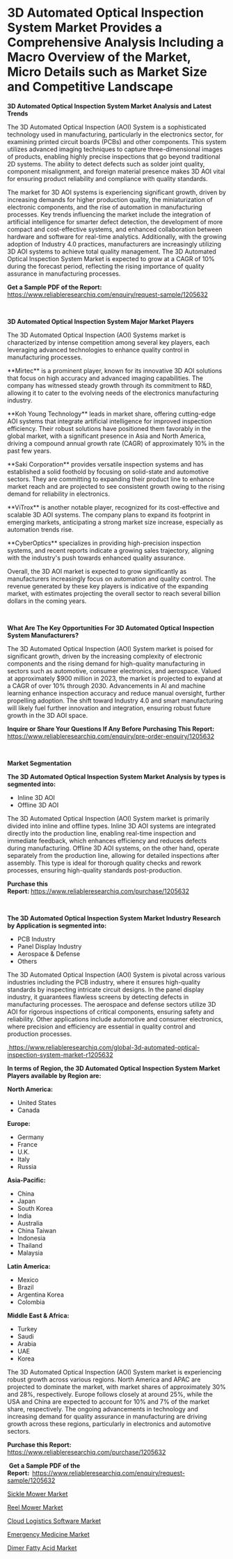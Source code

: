 <p><h1>3D Automated Optical Inspection System Market Provides a Comprehensive Analysis Including a Macro Overview of the Market, Micro Details such as Market Size and Competitive Landscape</h1></p><p><strong>3D Automated Optical Inspection System Market Analysis and Latest Trends</strong></p>
<p><p>The 3D Automated Optical Inspection (AOI) System is a sophisticated technology used in manufacturing, particularly in the electronics sector, for examining printed circuit boards (PCBs) and other components. This system utilizes advanced imaging techniques to capture three-dimensional images of products, enabling highly precise inspections that go beyond traditional 2D systems. The ability to detect defects such as solder joint quality, component misalignment, and foreign material presence makes 3D AOI vital for ensuring product reliability and compliance with quality standards.</p><p>The market for 3D AOI systems is experiencing significant growth, driven by increasing demands for higher production quality, the miniaturization of electronic components, and the rise of automation in manufacturing processes. Key trends influencing the market include the integration of artificial intelligence for smarter defect detection, the development of more compact and cost-effective systems, and enhanced collaboration between hardware and software for real-time analytics. Additionally, with the growing adoption of Industry 4.0 practices, manufacturers are increasingly utilizing 3D AOI systems to achieve total quality management. The 3D Automated Optical Inspection System Market is expected to grow at a CAGR of 10% during the forecast period, reflecting the rising importance of quality assurance in manufacturing processes.</p></p>
<p><strong>Get a Sample PDF of the Report:&nbsp;</strong> <a href="https://www.reliableresearchiq.com/enquiry/request-sample/1205632?utm_campaign=101&utm_medium=2&utm_source=Github&utm_content=ia&utm_term=19112024&utm_id=3d-automated-optical-inspection-system">https://www.reliableresearchiq.com/enquiry/request-sample/1205632</a></p>
<p>&nbsp;</p>
<p><strong>3D Automated Optical Inspection System Major Market Players</strong></p>
<p><p>The 3D Automated Optical Inspection (AOI) Systems market is characterized by intense competition among several key players, each leveraging advanced technologies to enhance quality control in manufacturing processes. </p><p>**Mirtec** is a prominent player, known for its innovative 3D AOI solutions that focus on high accuracy and advanced imaging capabilities. The company has witnessed steady growth through its commitment to R&D, allowing it to cater to the evolving needs of the electronics manufacturing industry.</p><p>**Koh Young Technology** leads in market share, offering cutting-edge AOI systems that integrate artificial intelligence for improved inspection efficiency. Their robust solutions have positioned them favorably in the global market, with a significant presence in Asia and North America, driving a compound annual growth rate (CAGR) of approximately 10% in the past few years.</p><p>**Saki Corporation** provides versatile inspection systems and has established a solid foothold by focusing on solid-state and automotive sectors. They are committing to expanding their product line to enhance market reach and are projected to see consistent growth owing to the rising demand for reliability in electronics.</p><p>**ViTrox** is another notable player, recognized for its cost-effective and scalable 3D AOI systems. The company plans to expand its footprint in emerging markets, anticipating a strong market size increase, especially as automation trends rise.</p><p>**CyberOptics** specializes in providing high-precision inspection systems, and recent reports indicate a growing sales trajectory, aligning with the industry's push towards enhanced quality assurance.</p><p>Overall, the 3D AOI market is expected to grow significantly as manufacturers increasingly focus on automation and quality control. The revenue generated by these key players is indicative of the expanding market, with estimates projecting the overall sector to reach several billion dollars in the coming years.</p></p>
<p>&nbsp;</p>
<p><strong>What Are The Key Opportunities For 3D Automated Optical Inspection System Manufacturers?</strong></p>
<p><p>The 3D Automated Optical Inspection (AOI) System market is poised for significant growth, driven by the increasing complexity of electronic components and the rising demand for high-quality manufacturing in sectors such as automotive, consumer electronics, and aerospace. Valued at approximately $900 million in 2023, the market is projected to expand at a CAGR of over 10% through 2030. Advancements in AI and machine learning enhance inspection accuracy and reduce manual oversight, further propelling adoption. The shift toward Industry 4.0 and smart manufacturing will likely fuel further innovation and integration, ensuring robust future growth in the 3D AOI space.</p></p>
<p><strong>Inquire or Share Your Questions If Any Before Purchasing This Report:</strong> <a href="https://www.reliableresearchiq.com/enquiry/pre-order-enquiry/1205632?utm_campaign=101&utm_medium=2&utm_source=Github&utm_content=ia&utm_term=19112024&utm_id=3d-automated-optical-inspection-system">https://www.reliableresearchiq.com/enquiry/pre-order-enquiry/1205632</a></p>
<p>&nbsp;</p>
<p><strong>Market Segmentation</strong></p>
<p><strong>The 3D Automated Optical Inspection System Market Analysis by types is segmented into:</strong></p>
<p><ul><li>Inline 3D AOI</li><li>Offline 3D AOI</li></ul></p>
<p><p>The 3D Automated Optical Inspection (AOI) System market is primarily divided into inline and offline types. Inline 3D AOI systems are integrated directly into the production line, enabling real-time inspection and immediate feedback, which enhances efficiency and reduces defects during manufacturing. Offline 3D AOI systems, on the other hand, operate separately from the production line, allowing for detailed inspections after assembly. This type is ideal for thorough quality checks and rework processes, ensuring high-quality standards post-production.</p></p>
<p><strong>Purchase this Report:&nbsp;</strong><a href="https://www.reliableresearchiq.com/purchase/1205632?utm_campaign=101&utm_medium=2&utm_source=Github&utm_content=ia&utm_term=19112024&utm_id=3d-automated-optical-inspection-system">https://www.reliableresearchiq.com/purchase/1205632</a></p>
<p>&nbsp;</p>
<p><strong>The 3D Automated Optical Inspection System Market Industry Research by Application is segmented into:</strong></p>
<p><ul><li>PCB Industry</li><li>Panel Display Industry</li><li>Aerospace & Defense</li><li>Others</li></ul></p>
<p><p>The 3D Automated Optical Inspection (AOI) System is pivotal across various industries including the PCB industry, where it ensures high-quality standards by inspecting intricate circuit designs. In the panel display industry, it guarantees flawless screens by detecting defects in manufacturing processes. The aerospace and defense sectors utilize 3D AOI for rigorous inspections of critical components, ensuring safety and reliability. Other applications include automotive and consumer electronics, where precision and efficiency are essential in quality control and production processes.</p></p>
<p><a href="https://www.reliableresearchiq.com/global-3d-automated-optical-inspection-system-market-r1205632?utm_campaign=101&utm_medium=2&utm_source=Github&utm_content=ia&utm_term=19112024&utm_id=3d-automated-optical-inspection-system">&nbsp;https://www.reliableresearchiq.com/global-3d-automated-optical-inspection-system-market-r1205632</a></p>
<p><strong>In terms of Region, the 3D Automated Optical Inspection System Market Players available by Region are:</strong></p>
<p>
    <p> <strong> North America: </strong>
        <ul>
            <li>United States</li>
            <li>Canada</li>
        </ul>
        </p> 
    <p> <strong> Europe: </strong>
        <ul>
            <li>Germany</li>
            <li>France</li>
            <li>U.K.</li>
            <li>Italy</li>
            <li>Russia</li>
        </ul>
        </p> 
    <p> <strong> Asia-Pacific: </strong>
        <ul>
            <li>China</li>
            <li>Japan</li>
            <li>South Korea</li>
            <li>India</li>
            <li>Australia</li>
            <li>China Taiwan</li>
            <li>Indonesia</li>
            <li>Thailand</li>
            <li>Malaysia</li>
        </ul>
        </p> 
    <p> <strong> Latin America: </strong>
        <ul>
            <li>Mexico</li>
            <li>Brazil</li>
            <li>Argentina Korea</li>
            <li>Colombia</li>
        </ul>
        </p> 
    <p> <strong> Middle East & Africa: </strong>
        <ul>
            <li>Turkey</li>
            <li>Saudi</li>
            <li>Arabia</li>
            <li>UAE</li>
            <li>Korea</li>
        </ul>
    </p>
    </p>
<p><p>The 3D Automated Optical Inspection (AOI) System market is experiencing robust growth across various regions. North America and APAC are projected to dominate the market, with market shares of approximately 30% and 28%, respectively. Europe follows closely at around 25%, while the USA and China are expected to account for 10% and 7% of the market share, respectively. The ongoing advancements in technology and increasing demand for quality assurance in manufacturing are driving growth across these regions, particularly in electronics and automotive sectors.</p></p>
<p><strong>Purchase this Report: </strong><a href="https://www.reliableresearchiq.com/purchase/1205632?utm_campaign=101&utm_medium=2&utm_source=Github&utm_content=ia&utm_term=19112024&utm_id=3d-automated-optical-inspection-system">https://www.reliableresearchiq.com/purchase/1205632</a></p>
<p>&nbsp;<strong>Get a Sample PDF of the Report:&nbsp;&nbsp;</strong><a href="https://www.reliableresearchiq.com/enquiry/request-sample/1205632?utm_campaign=101&utm_medium=2&utm_source=Github&utm_content=ia&utm_term=19112024&utm_id=3d-automated-optical-inspection-system">https://www.reliableresearchiq.com/enquiry/request-sample/1205632</a></p>
<p><strong></strong></p>
<p><p><a href="https://www.linkedin.com/pulse/sickle-mower-market-global-insights-sales-trends-2024-2031-j08me?utm_campaign=101&utm_medium=2&utm_source=Github&utm_content=ia&utm_term=19112024&utm_id=3d-automated-optical-inspection-system">Sickle Mower Market</a></p><p><a href="https://www.linkedin.com/pulse/evolution-reel-mower-market-key-shifts-from-2024-2031-xuzke?utm_campaign=101&utm_medium=2&utm_source=Github&utm_content=ia&utm_term=19112024&utm_id=3d-automated-optical-inspection-system">Reel Mower Market</a></p><p><a href="https://issuu.com/reportprime-2/docs/cloud-logistics-software-market-siz_b01f73b9acf6ae?utm_campaign=101&utm_medium=2&utm_source=Github&utm_content=ia&utm_term=19112024&utm_id=3d-automated-optical-inspection-system">Cloud Logistics Software Market</a></p><p><a href="https://issuu.com/reportprime-2/docs/emergency-medicine-market-size-2030_ad3a9c1f645b85?utm_campaign=101&utm_medium=2&utm_source=Github&utm_content=ia&utm_term=19112024&utm_id=3d-automated-optical-inspection-system">Emergency Medicine Market</a></p><p><a href="https://www.linkedin.com/pulse/dimer-fatty-acid-revenue-growth-report-2024-2031-ek-phrasis-udmnc?utm_campaign=101&utm_medium=2&utm_source=Github&utm_content=ia&utm_term=19112024&utm_id=3d-automated-optical-inspection-system">Dimer Fatty Acid Market</a></p></p>